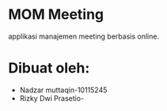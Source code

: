 # MOM Meeting

applikasi manajemen meeting berbasis online.

# Dibuat oleh:

  - Nadzar muttaqin-10115245
  - Rizky Dwi Prasetio-

